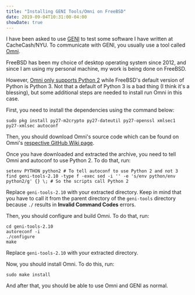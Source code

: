 ```yaml
---
title: "Installing GENI Tools/Omni on FreeBSD"
date: 2019-09-04T10:31:00-04:00
showDate: true
---
```


I have been asked to use [GENI](https://www.geni.net/) to test some software I
have written at CacheCash/NYU. To communicate with GENI, you usually use a tool
called [Omni](https://github.com/GENI-NSF/geni-tools).

FreeBSD has been my choice of desktop operating system since 2012, and since I
am using my personal machine, my work is being done on FreeBSD.

However, [Omni only supports Python 2](https://github.com/GENI-NSF/geni-tools/wiki/QuickStart#3-install-software-dependencies)
while FreeBSD's default version of Python is Python 3. Not that a default of
Python 3 is a bad thing (I think it's a blessing), but some additional steps
are needed to install run Omni in this case.

First, you need to install the dependencies using the command below:

    sudo pkg install py27-m2crypto py27-dateutil py27-openssl xmlsec1 py27-xmlsec autoconf

Then, you should download Omni's source code which can be found on Omni's
[respective GitHub Wiki page](https://github.com/GENI-NSF/geni-tools/wiki/Getting-GENI-Tools).

Once you have downloaded and extracted the archive, you need to tell Omni and
autoconf to use Python 2. To do that, run:

    setenv PYTHON python2 # To tell autoconf to use Python 2 and not 3
    find geni-tools-2.10 -type f -exec sed -i '' -e 's/env python/env python2/g' {} \; # So the scripts call Python 2

Replace `geni-tools-2.10` with your extracted directory. Keep in mind that you
have to call it from the parent directory of the `geni-tools` directory because
`./` results in **Invalid Command Codes** errors.

Then, you should configure and build Omni. To do that, run:

    cd geni-tools-2.10
    autoreconf -i
    ./configure
    make

Replace `geni-tools-2.10` with your extracted directory.

Now, you should install Omni. To do this, run:

    sudo make install

And after that, you should be able to use Omni and GENI as normal.
